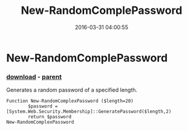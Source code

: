 ﻿---
pid:            6274
poster:         Shawn
title:          New-RandomComplePassword
date:           2016-03-31 04:00:55
format:         posh
parent:         6273
parent:         6273

---

# New-RandomComplePassword

### [download](6274.ps1) - [parent](6273.md)

Generates a random password of a specified length.

```posh
Function New-RandomComplexPassword ($length=20)
        $password = [System.Web.Security.Membership]::GeneratePassword($length,2)
        return $password
New-RandomComplexPassword
```
